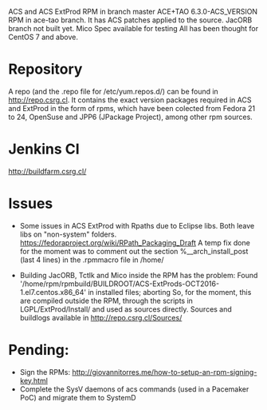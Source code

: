 ACS and ACS ExtProd RPM in branch master
ACE+TAO 6.3.0-ACS_VERSION RPM in ace-tao branch. It has ACS patches applied to the source.
JacORB branch not built yet. Mico Spec available for testing
All has been thought for CentOS 7 and above.

# Repository
A repo (and the .repo file for /etc/yum.repos.d/) can be found in http://repo.csrg.cl.
It contains the exact version packages required in ACS and ExtProd in the form of rpms, which have been colected
from Fedora 21 to 24, OpenSuse and JPP6 (JPackage Project), among other rpm sources.

# Jenkins CI
http://buildfarm.csrg.cl/

# Issues
- Some issues in ACS ExtProd with Rpaths due to Eclipse libs. Both leave libs on "non-system" folders.
https://fedoraproject.org/wiki/RPath_Packaging_Draft 
A temp fix done for the moment was to comment out the section %__arch_install_post (last 4 lines) 
in the .rpmmacro file in /home/<user used to build-rebuild rpm>

- Building JacORB, Tctlk and Mico inside the RPM has the problem: 
Found '/home/rpm/rpmbuild/BUILDROOT/ACS-ExtProds-OCT2016-1.el7.centos.x86_64' in installed files; aborting
So, for the moment, this are compiled outside the RPM, through the scripts in LGPL/ExtProd/Install/ and used as sources directly.
Sources and buildlogs available in http://repo.csrg.cl/Sources/

# Pending:
- Sign the RPMs: http://giovannitorres.me/how-to-setup-an-rpm-signing-key.html
- Complete the SysV daemons of acs commands (used in a Pacemaker PoC) and migrate them to SystemD

